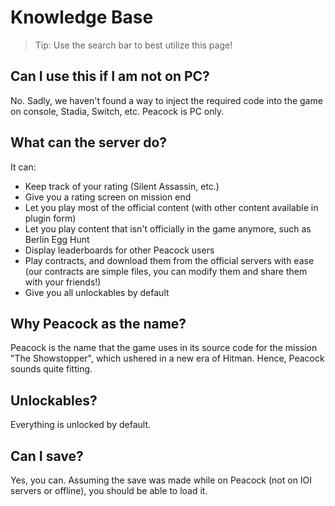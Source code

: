 # Knowledge Base

> Tip: Use the search bar to best utilize this page!

## Can I use this if I am not on PC?

No. Sadly, we haven't found a way to inject the required code into the game on console, Stadia, Switch, etc.
Peacock is PC only.

## What can the server do?

It can:

-   Keep track of your rating (Silent Assassin, etc.)
-   Give you a rating screen on mission end
-   Let you play most of the official content (with other content available in plugin form)
-   Let you play content that isn't officially in the game anymore, such as Berlin Egg Hunt
-   Display leaderboards for other Peacock users
-   Play contracts, and download them from the official servers with ease (our contracts are simple files, you can modify them and share them with your friends!)
-   Give you all unlockables by default

## Why Peacock as the name?

Peacock is the name that the game uses in its source code for the mission "The Showstopper", which ushered in a new era of Hitman. Hence, Peacock sounds quite fitting.

## Unlockables?

Everything is unlocked by default.

## Can I save?

Yes, you can. Assuming the save was made while on Peacock (not on IOI servers or offline), you should be able to load it.
